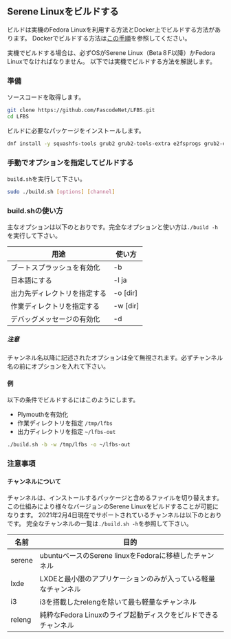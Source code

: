 ## Serene Linuxをビルドする
ビルドは実機のFedora Linuxを利用する方法とDocker上でビルドする方法があります。
Dockerでビルドする方法は[この手順](DOCKER.md)を参照してください。

実機でビルドする場合は、必ずOSがSerene Linux（Beta８F以降）かFedora Linuxでなければなりません。
以下では実機でビルドする方法を解説します。



### 準備

ソースコードを取得します。

```bash
git clone https://github.com/FascodeNet/LFBS.git
cd LFBS
```

ビルドに必要なパッケージをインストールします。

```bash
dnf install -y squashfs-tools grub2 grub2-tools-extra e2fsprogs grub2-efi-ia32-modules grub2-efi-x64-modules dosfstools xorriso perl perl-core
```

### 手動でオプションを指定してビルドする

`build.sh`を実行して下さい。

```bash
sudo ./build.sh [options] [channel]
```

### build.shの使い方

主なオプションは以下のとおりです。完全なオプションと使い方は`./build -h`を実行して下さい。

用途 | 使い方
--- | ---
ブートスプラッシュを有効化 | -b
日本語にする | -l ja
出力先ディレクトリを指定する| -o [dir]
作業ディレクトリを指定する | -w [dir]
デバッグメッセージの有効化 | -d

##### 注意
チャンネル名以降に記述されたオプションは全て無視されます。必ずチャンネル名の前にオプションを入れて下さい。

#### 例
以下の条件でビルドするにはこのようにします。

- Plymouthを有効化
- 作業ディレクトリを指定 `/tmp/lfbs`
- 出力ディレクトリを指定 `~/lfbs-out`

```bash
./build.sh -b -w /tmp/lfbs -o ~/lfbs-out
```

### 注意事項

#### チャンネルについて
チャンネルは、インストールするパッケージと含めるファイルを切り替えます。
この仕組みにより様々なバージョンのSerene Linuxをビルドすることが可能になります。
2021年2月4日現在でサポートされているチャンネルは以下のとおりです。
完全なチャンネルの一覧は`./build.sh -h`を参照して下さい。

名前 | 目的
--- | ---
serene | ubuntuベースのSerene linuxをFedoraに移植したチャンネル
lxde | LXDEと最小限のアプリケーションのみが入っている軽量なチャンネル
i3 | i3を搭載したrelengを除いて最も軽量なチャンネル
releng | 純粋なFedora Linuxのライブ起動ディスクをビルドできるチャンネル
